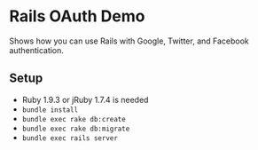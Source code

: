 Rails OAuth Demo
================

Shows how you can use Rails with Google, Twitter, and Facebook authentication.

Setup
-----

* Ruby 1.9.3 or jRuby 1.7.4 is needed
* `bundle install`
* `bundle exec rake db:create`
* `bundle exec rake db:migrate`
* `bundle exec rails server`
